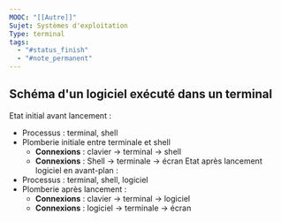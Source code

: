 ```yaml
---
MOOC: "[[Autre]]"
Sujet: Systèmes d'exploitation
Type: terminal
tags:
  - "#status_finish"
  - "#note_permanent"
---
```

## Schéma d'un logiciel exécuté dans un terminal

Etat initial avant lancement :
- Processus : terminal, shell
- Plomberie initiale entre terminale et shell
	- **Connexions** : clavier -> terminal -> shell
	- **Connexions** : Shell -> terminale -> écran
Etat après lancement logiciel en avant-plan :
- Processus : terminal, shell, logiciel
- Plomberie après lancement :
	- **Connexions** : clavier -> terminal -> logiciel
	- **Connexions** : logiciel -> terminale -> écran